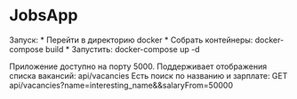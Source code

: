 JobsApp
=======

Запуск: 
    * Перейти в директорию docker
    * Собрать контейнеры: docker-compose build
    * Запустить: docker-compose up -d

Приложение доступно на порту 5000. 
Поддерживает отображения списка вакансий: api/vacancies
Есть поиск по названию и зарплате: GET api/vacancies?name=interesting_name&&salaryFrom=50000